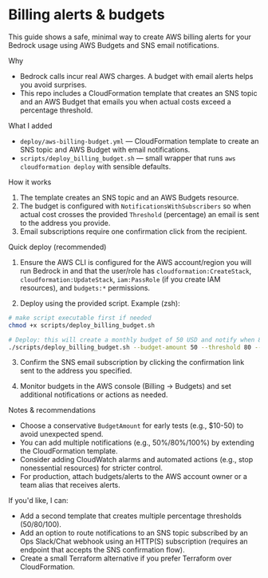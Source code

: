 # Billing alerts & budgets

This guide shows a safe, minimal way to create AWS billing alerts for your Bedrock usage using AWS Budgets and SNS email notifications.

Why
- Bedrock calls incur real AWS charges. A budget with email alerts helps you avoid surprises.
- This repo includes a CloudFormation template that creates an SNS topic and an AWS Budget that emails you when actual costs exceed a percentage threshold.

What I added
- `deploy/aws-billing-budget.yml` — CloudFormation template to create an SNS topic and AWS Budget with email notifications.
- `scripts/deploy_billing_budget.sh` — small wrapper that runs `aws cloudformation deploy` with sensible defaults.

How it works
1. The template creates an SNS topic and an AWS Budgets resource.
2. The budget is configured with `NotificationsWithSubscribers` so when actual cost crosses the provided `Threshold` (percentage) an email is sent to the address you provide.
3. Email subscriptions require one confirmation click from the recipient.

Quick deploy (recommended)
1. Ensure the AWS CLI is configured for the AWS account/region you will run Bedrock in and that the user/role has `cloudformation:CreateStack`, `cloudformation:UpdateStack`, `iam:PassRole` (if you create IAM resources), and `budgets:*` permissions.

2. Deploy using the provided script. Example (zsh):

```bash
# make script executable first if needed
chmod +x scripts/deploy_billing_budget.sh

# Deploy: this will create a monthly budget of 50 USD and notify when 80% (40 USD) is exceeded
./scripts/deploy_billing_budget.sh --budget-amount 50 --threshold 80 --email you@example.com --stack-name financial-rag-billing --region us-east-1
```

3. Confirm the SNS email subscription by clicking the confirmation link sent to the address you specified.

4. Monitor budgets in the AWS console (Billing -> Budgets) and set additional notifications or actions as needed.

Notes & recommendations
- Choose a conservative `BudgetAmount` for early tests (e.g., $10-50) to avoid unexpected spend.
- You can add multiple notifications (e.g., 50%/80%/100%) by extending the CloudFormation template.
- Consider adding CloudWatch alarms and automated actions (e.g., stop nonessential resources) for stricter control.
- For production, attach budgets/alerts to the AWS account owner or a team alias that receives alerts.

If you'd like, I can:
- Add a second template that creates multiple percentage thresholds (50/80/100).
- Add an option to route notifications to an SNS topic subscribed by an Ops Slack/Chat webhook using an HTTP(S) subscription (requires an endpoint that accepts the SNS confirmation flow).
- Create a small Terraform alternative if you prefer Terraform over CloudFormation.
